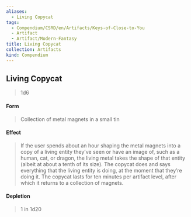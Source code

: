 ```yaml
---
aliases:
  - Living Copycat
tags:
  - Compendium/CSRD/en/Artifacts/Keys-of-Close-to-You
  - Artifact
  - Artifact/Modern-Fantasy
title: Living Copycat
collection: Artifacts
kind: Compendium
---
```

## Living Copycat 
>1d6
#### Form
>Collection of metal magnets in a small tin 
#### Effect
> If the user spends about an hour shaping the metal magnets into a copy of a living entity they’ve seen or have an image of, such as a human, cat, or dragon, the living metal takes the shape of that entity (albeit at about a tenth of its size). The copycat does and says everything that the living entity is doing, at the moment that they’re doing it. The copycat lasts for ten minutes per artifact level, after which it returns to a collection of magnets. 
#### Depletion 
>1 in 1d20